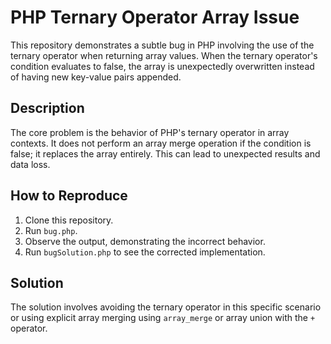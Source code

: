 # PHP Ternary Operator Array Issue

This repository demonstrates a subtle bug in PHP involving the use of the ternary operator when returning array values.  When the ternary operator's condition evaluates to false, the array is unexpectedly overwritten instead of having new key-value pairs appended.

## Description
The core problem is the behavior of PHP's ternary operator in array contexts. It does not perform an array merge operation if the condition is false; it replaces the array entirely. This can lead to unexpected results and data loss.

## How to Reproduce
1. Clone this repository.
2. Run `bug.php`.
3. Observe the output, demonstrating the incorrect behavior.
4. Run `bugSolution.php` to see the corrected implementation.

## Solution
The solution involves avoiding the ternary operator in this specific scenario or using explicit array merging using `array_merge` or array union with the `+` operator.